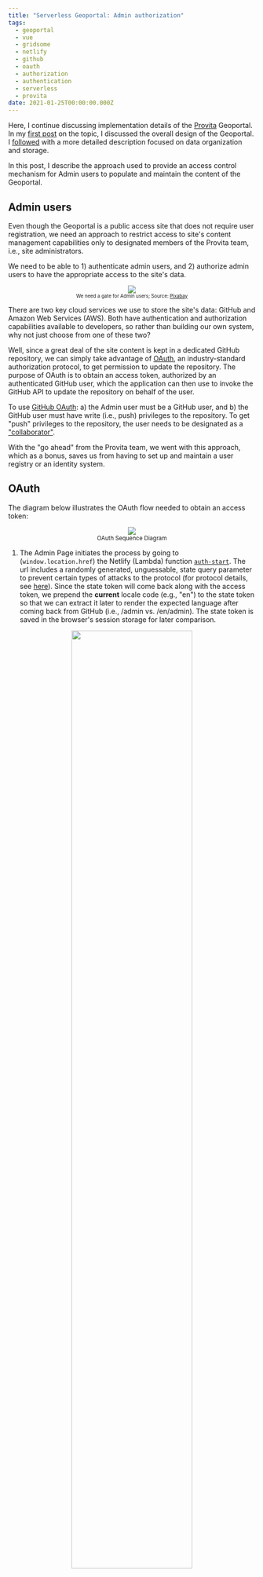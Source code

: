 ```yaml
---
title: "Serverless Geoportal: Admin authorization"
tags:
  - geoportal
  - vue
  - gridsome
  - netlify
  - github
  - oauth
  - authorization
  - authentication
  - serverless
  - provita
date: 2021-01-25T00:00:00.000Z
---
```


Here, I continue discussing implementation details of the [Provita](https://www.provita.org.ve/) Geoportal. In my [first post](https://morinricardo.com/post/2020-10-25-geoportal/) on the topic, I discussed the overall design of the Geoportal. I [followed](https://morinricardo.com/post/2021-01-10-geoportal-data/) with a more detailed description focused on data organization and storage.

In this post, I describe the approach used to provide an access control mechanism for Admin users to populate and maintain the content of the Geoportal.

<!--more-->

## Admin users

Even though the Geoportal is a public access site that does not require user registration, we need an approach to restrict access to site's content management capabilities only to designated members of the Provita team, i.e., site administrators.

We need to be able to 1) authenticate admin users, and 2) authorize admin users to have the appropriate access to the site's data.

<p align="center">
  <img src="/images/uploads/fence.jpg"/>
  <br>
  <small><small>We need a gate for Admin users; Source: <a href="https://pixabay.com/photos/fence-barrier-private-sea-closed-829072/">Pixabay</a></small></small>
</p>

There are two key cloud services we use to store the site's data: GitHub and Amazon Web Services (AWS). Both have authentication and authorization capabilities available to developers, so rather than building our own system, why not just choose from one of these two?

Well, since a great deal of the site content is kept in a dedicated GitHub repository, we can simply take advantage of [OAuth](https://oauth.net/), an industry-standard authorization protocol, to get permission to update the repository.  The purpose of OAuth is to obtain an access token, authorized by an authenticated GitHub user, which the application can then use to invoke the GitHub API to update the repository on behalf of the user.

To use [GitHub OAuth](https://docs.github.com/en/developers/apps/authorizing-oauth-apps): a) the Admin user must be a GitHub user, and b) the GitHub user must have write (i.e., push) privileges to the repository. To get "push" privileges to the repository, the user needs to be designated as a ["collaborator"](https://docs.github.com/en/free-pro-team@latest/github/setting-up-and-managing-your-github-user-account/permission-levels-for-a-user-account-repository#collaborator-access-for-a-repository-owned-by-a-user-account).

With the "go ahead" from the Provita team, we went with this approach, which as a bonus, saves us from having to set up and maintain a user registry or an identity system.

## OAuth

The diagram below illustrates the OAuth flow needed to obtain an access token:

<p align="center">
  <img src="https://www.plantuml.com/plantuml/svg/VP2nJWCn38RtUmhhfaEYBz015J6KWG4nT_4bLh6QiwFWB3mzxech3fJUv2ZwyttEV_WoB5Qdr6MV73YZ6FH7qgp5C9taEKuiy8vdwlzctd0Q8vu4gttkPinM861A8uPB_q_4zbf7jtX62t-ZiKhVtLa0TazDB-nX0H0CVcVqqBM2Cw3jTCO7HIuK34m1RpoIc9N571mqqoDS-JxAagw5tTQcpi9s4Nju-Jt2S2xeWg1nmJkm_Mhx1qUwBdyXMIEtMUscrsqCC_6ss84arYdz0000">
  <br>
  <small>OAuth Sequence Diagram</small>
</p>

1) The Admin Page initiates the process by going to (```window.location.href```) the Netlify (Lambda) function [```auth-start```](https://github.com/Provitaonline/geoportal/blob/master/functions/auth-start.js). The url includes a randomly generated, unguessable, state query parameter to prevent certain types of attacks to the protocol (for protocol details, see [here](https://tools.ietf.org/html/rfc6749#section-10.12)). Since the state token will come back along with the access token, we prepend the **current** locale code (e.g., "en") to the state token so that we can extract it later to render the expected language after coming back from GitHub (i.e., /admin vs. /en/admin). The state token is saved in the browser's session storage for later comparison.

<p align="center">
  <img width="70%" src="/images/uploads/github-connect.png"/>
  <br>
  <small>The Admin Page initiates the process...</small>
</p>

2) As a result of ```auth-start```, the Admin Page is redirected to the GitHub authorization endpoint passing the requested [scope](https://docs.github.com/en/developers/apps/scopes-for-oauth-apps), the state token and, a redirect uri (which is the [```auth-callback```](https://github.com/Provitaonline/geoportal/blob/master/functions/auth-callback.js) Netlify (Lambda) function). If the user is not already logged in, GitHub will request the user's credentials (i.e., user authentication) to authorize the Geoportal application to get the access it needs (this is defined by the ```scope``` parameter, which in our case is ```read:user public_repo```). By the way, if the user is already logged in, the process continues unobtrusively without further user interaction.

<p align="center">
  <img src="/images/uploads/github-login.png"/>
  <br>
  <small>GitHub authenticates the user for us</small>
</p>

3) After successful authentication, GitHub will invoke ```auth-callback``` with a grant code and the state parameter used in Step 1).

4) The ```auth-callback``` function then exchanges the grant code for an access code from the GitHub token endpoint, and redirects the browser back to the Admin Page (using the appropriate language), passing the access token and the state as query parameters.

5) The Admin Page then extracts both the access and the state tokens query parameters. If the state token matches the one saved in the session storage in Step 1), we are good to go. We can now use the access token in all of our GitHub API function calls. We also use the token when invoking a number of Netlify functions used to access AWS (more on this [later](#using-the-access-token-to-restrict-access-to-aws-data)).

Fortunately, to implement the OAuth protocol, we don't have to write all the code from scratch. We can take advantage of a good library like [simple-oauth2](https://github.com/lelylan/simple-oauth2). [This article](https://github.com/netlify-labs/intercom-netlify-oauth) describes an implementation example for a different service provider using the simple-oauth2 library, but since OAuth is a standard, we can pretty much use the very same approach in our case, which is exactly what we did!

## Saving the access token

We need to keep the access token around because it is needed every time we call the GitHub API to access the data repository.

<p align="center">
  <img src="/images/uploads/ticket.jpg"/>
  <br>
  <small><small>We need to keep the token around; Source: <a href="https://pixy.org/4214778/">Pixy.org</a></small></small>
</p>

Now, keep in mind that the access token is a sensitive piece of information, very much like a userid/password. Anyone in possession of the access token can push changes to any of the public repositories the GitHub user has access to!

Our options to save the access token are:

| **Option** |**Pro** |**Con** |
|----|----|-----|
|Keep the token as part of the application state, i.e., do not save it| More secure | Navigating away from the application requires a reconnection user interaction|
|Save the token in the browser's session storage| Survives navigation away from the application (in the same tab) | Less secure |
|Save the token in the browser's local storage| Survives forever, even after browser shutdown | Least secure|

As usual, there is always a compromise between security and convenience. In our case, we opted for the middle ground: save the token in the browser's session storage, which is erased when the associated browser tab is closed. So an Admin user navigating out to another site and coming back to the Admin Page will not require a reconnection.

## Using the access token to restrict access to AWS data

Ok, now with a GitHub access token we can access the GitHub-hosted data directly from the browser. But we still need to provide access control to items that need to be stored in AWS. How can we take advantage of the authorization provided by GitHub to control access to AWS resources?

The approach is simply to wrap every AWS update function (e.g., [delete files](https://github.com/Provitaonline/geoportal/blob/master/functions/delete-files.js), [save user survey](https://github.com/Provitaonline/geoportal/blob/master/functions/send-survey.js)) in a Netlify (Lambda) function, pass the GitHub token to the function invocation, and before performing the requested action, check if the user's access token belongs to a collaborator on the data repository. Then, to access AWS resources, the Netlify (Lambda) function uses a single AWS user's (geoportalp) access key / secret pair configured via [Netlify environment variables](https://docs.netlify.com/configure-builds/environment-variables/). Cool!

## Wrapping up

* We use OAuth to get user authorization to update repository data using the GitHub API

* We delegate user authentication to GitHub

* A Geoportal Admin user must be a GitHub user defined as a collaborator on the data repository

* We extend the use of the GitHub access token to control access to AWS resources using Netlify (Lambda) functions.

---

In upcoming posts I will continue describing additional implementation details of Geoportal.

¡Hasta la vista!
